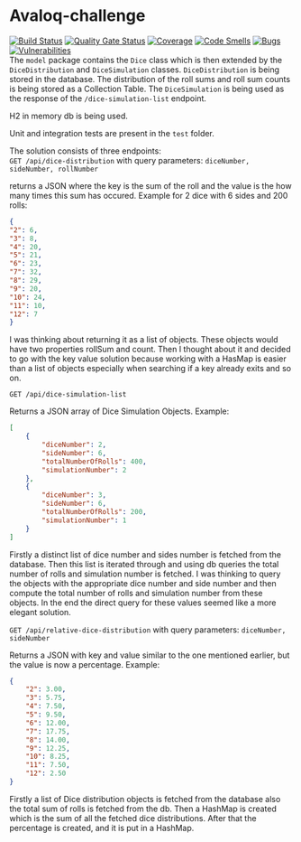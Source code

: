 # Avaloq-challenge
[![Build Status](http://www.v2202102139782142273.nicesrv.de:8080/buildStatus/icon?job=avaloq-challenge%2Fdevelop)](http://www.v2202102139782142273.nicesrv.de:8080/job/avaloq-challenge/job/develop/)
[![Quality Gate Status](http://v2202102139782142273.nicesrv.de:9000/api/project_badges/measure?project=avaloq-challenge-develop&metric=alert_status)](http://v2202102139782142273.nicesrv.de:9000/dashboard?id=avaloq-challenge-develop)
[![Coverage](http://v2202102139782142273.nicesrv.de:9000/api/project_badges/measure?project=avaloq-challenge-develop&metric=coverage)](http://v2202102139782142273.nicesrv.de:9000/dashboard?id=avaloq-challenge-develop)
[![Code Smells](http://v2202102139782142273.nicesrv.de:9000/api/project_badges/measure?project=avaloq-challenge-develop&metric=code_smells)](http://v2202102139782142273.nicesrv.de:9000/dashboard?id=avaloq-challenge-develop)
[![Bugs](http://v2202102139782142273.nicesrv.de:9000/api/project_badges/measure?project=avaloq-challenge-develop&metric=bugs)](http://v2202102139782142273.nicesrv.de:9000/dashboard?id=avaloq-challenge-develop)
[![Vulnerabilities](http://v2202102139782142273.nicesrv.de:9000/api/project_badges/measure?project=avaloq-challenge-develop&metric=vulnerabilities)](http://v2202102139782142273.nicesrv.de:9000/dashboard?id=avaloq-challenge-develop)  
The `model` package contains the `Dice` class which is then extended by the `DiceDistribution`
and `DiceSimulation` classes. `DiceDistribution` is being stored in the database. 
The distribution of the roll sums and roll sum counts is being stored as a Collection Table.
The `DiceSimulation` is being used as the response of the `/dice-simulation-list` endpoint.  
  
H2 in memory db is being used. 
  
Unit and integration tests are present in the `test` folder.  
  
The solution consists of three endpoints:  
`GET /api/dice-distribution` 
with query parameters: `diceNumber, sideNumber, rollNumber`  
  
returns a JSON where the key is the sum of the roll and the value is the how many times this sum has occured.  Example for 2 dice with 6 sides and 200 rolls:  
```json
{
"2": 6,
"3": 8,
"4": 20,
"5": 21,
"6": 23,
"7": 32,
"8": 29,
"9": 20,
"10": 24,
"11": 10,
"12": 7
}
```
I was thinking about returning it as a list of objects. These objects would have two properties rollSum and count.
Then I thought about it and decided to go with the key value solution because working with a 
HasMap is easier than a list of objects especially when searching if a key already exits and so on.  

`GET /api/dice-simulation-list`  
  
Returns a JSON array of Dice Simulation Objects. Example:
```json
[
    {
        "diceNumber": 2,
        "sideNumber": 6,
        "totalNumberOfRolls": 400,
        "simulationNumber": 2
    },
    {
        "diceNumber": 3,
        "sideNumber": 6,
        "totalNumberOfRolls": 200,
        "simulationNumber": 1
    }
]
```

Firstly a distinct list of dice number and sides number is fetched from the database. 
Then this list is iterated through and using db queries the total number of rolls and simulation number is fetched.
I was thinking to query the objects with the appropriate dice number and side number and then compute 
the total number of rolls and simulation number from these objects. 
In the end the direct query for these values seemed like a more elegant solution.

`GET /api/relative-dice-distribution`
with query parameters: `diceNumber, sideNumber`
  
Returns a JSON with key and value similar to the one mentioned earlier, but the value is now a percentage.
Example:
```json
{
    "2": 3.00,
    "3": 5.75,
    "4": 7.50,
    "5": 9.50,
    "6": 12.00,
    "7": 17.75,
    "8": 14.00,
    "9": 12.25,
    "10": 8.25,
    "11": 7.50,
    "12": 2.50
}
```
Firstly a list of Dice distribution objects is fetched from the database also the total sum of rolls is fetched from the db.
Then a HashMap is created which is the sum of all the fetched dice distributions.
After that the percentage is created, and it is put in a HashMap. 
